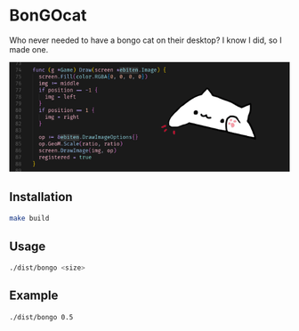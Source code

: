 # BonGOcat

Who never needed to have a bongo cat on their desktop?
I know I did, so I made one.

![bongo cat](assets/preview.png)

## Installation

```bash
make build
```

## Usage

```bash
./dist/bongo <size>
```

## Example

```bash
./dist/bongo 0.5
```
